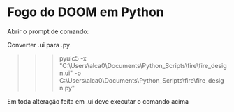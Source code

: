 # Fogo do DOOM em Python

Abrir o prompt de comando:

Converter .ui para .py

>>> pyuic5 -x "C:\Users\alca0\Documents\Python_Scripts\fire\fire_design.ui" -o C:\Users\alca0\Documents\Python_Scripts\fire\fire_design.py"

Em toda alteração feita em .ui deve executar o comando acima
